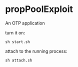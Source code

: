 propPoolExploit
=====

An OTP application

turn it on:
```
sh start.sh
```

attach to the running process:
```
sh attach.sh
```